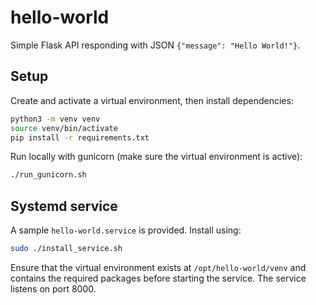 # hello-world

Simple Flask API responding with JSON `{"message": "Hello World!"}`.

## Setup

Create and activate a virtual environment, then install dependencies:

```bash
python3 -m venv venv
source venv/bin/activate
pip install -r requirements.txt
```

Run locally with gunicorn (make sure the virtual environment is active):

```bash
./run_gunicorn.sh
```

## Systemd service

A sample `hello-world.service` is provided. Install using:

```bash
sudo ./install_service.sh
```
Ensure that the virtual environment exists at `/opt/hello-world/venv` and
contains the required packages before starting the service. The service
listens on port 8000.
